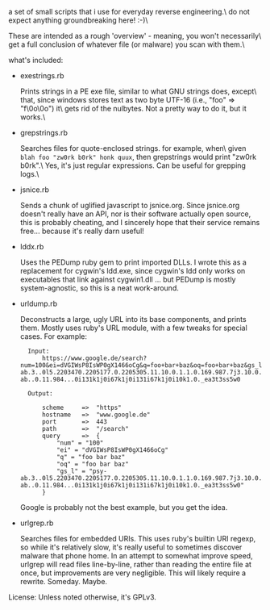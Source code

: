 
a set of small scripts that i use for everyday reverse engineering.\\
do not expect anything groundbreaking here! :-)\\

These are intended as a rough 'overview' - meaning, you won't necessarily\\
get a full conclusion of whatever file (or malware) you scan with them.\\

what's included:

- exestrings.rb

	Prints strings in a PE exe file, similar to what GNU strings does, except\\
	that, since windows stores text as two byte UTF-16 (i.e., "foo" => "f\0o\0o") it\\
	gets rid of the nulbytes. Not a pretty way to do it, but it works.\\

- grepstrings.rb

	Searches files for quote-enclosed strings. for example, when\\
	given `blah foo "zw0rk b0rk" honk quux`, then grepstrings would print "zw0rk b0rk".\\
	Yes, it's just regular expressions. Can be useful for grepping logs.\\

- jsnice.rb

	Sends a chunk of uglified javascript to jsnice.org. Since jsnice.org doesn't really have an API,
	nor is their software actually open source, this is probably cheating, and I sincerely hope
	that their service remains free... because it's really darn useful!

- lddx.rb

	Uses the PEDump ruby gem to print imported DLLs.
	I wrote this as a replacement for cygwin's ldd.exe, since cygwin's ldd
	only works on executables that link against cygwin1.dll ...
	but PEDump is mostly system-agnostic, so this is a neat work-around.

- urldump.rb
 
	Deconstructs a large, ugly URL into its base components, and prints them.
	Mostly uses ruby's URL module, with a few tweaks for special cases.
	For example:

		Input:
			https://www.google.de/search?num=100&ei=dVGIWsP8IsWP0gX1466oCg&q=foo+bar+baz&oq=foo+bar+baz&gs_l=psy-ab.3..0l5.2203470.2205177.0.2205305.11.10.0.1.1.0.169.987.7j3.10.0....0...1c.1.64.psy-ab..0.11.984...0i131k1j0i67k1j0i131i67k1j0i10k1.0._ea3t3ss5w0

		Output:

			scheme     =>  "https"
			hostname   =>  "www.google.de"
			port       =>  443
			path       =>  "/search"
			query      =>  {
				"num" = "100"
				"ei" = "dVGIWsP8IsWP0gX1466oCg"
				"q" = "foo bar baz"
				"oq" = "foo bar baz"
				"gs_l" = "psy-ab.3..0l5.2203470.2205177.0.2205305.11.10.0.1.1.0.169.987.7j3.10.0....0...1c.1.64.psy-ab..0.11.984...0i131k1j0i67k1j0i131i67k1j0i10k1.0._ea3t3ss5w0"
			}

	Google is probably not the best example, but you get the idea.

- urlgrep.rb

	Searches files for embedded URIs. This uses ruby's builtin URI regexp, so while
	it's relatively slow, it's really useful to sometimes discover malware that
	phone home.
	In an attempt to somewhat improve speed, urlgrep will read files line-by-line, rather
	than reading the entire file at once, but improvements are very negligible.
	This will likely require a rewrite. Someday. Maybe.


License: Unless noted otherwise, it's GPLv3.
